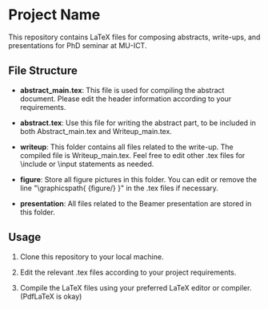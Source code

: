 # Project Name

This repository contains LaTeX files for composing abstracts, write-ups, and presentations for PhD seminar at MU-ICT.

## File Structure

- **abstract_main.tex**: This file is used for compiling the abstract document. Please edit the header information according to your requirements.
  
- **abstract.tex**: Use this file for writing the abstract part, to be included in both Abstract_main.tex and Writeup_main.tex.
  
- **writeup**: This folder contains all files related to the write-up. The compiled file is Writeup_main.tex. Feel free to edit other .tex files for \include or \input statements as needed.
  
- **figure**: Store all figure pictures in this folder. You can edit or remove the line "\graphicspath{ {figure/} }" in the .tex files if necessary.
  
- **presentation**: All files related to the Beamer presentation are stored in this folder.

## Usage

1. Clone this repository to your local machine.
   
2. Edit the relevant .tex files according to your project requirements.
   
3. Compile the LaTeX files using your preferred LaTeX editor or compiler. (PdfLaTeX is okay)